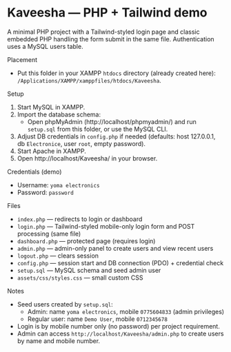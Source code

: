 # Kaveesha — PHP + Tailwind demo

A minimal PHP project with a Tailwind-styled login page and classic embedded PHP handling the form submit in the same file. Authentication uses a MySQL users table.

Placement
- Put this folder in your XAMPP `htdocs` directory (already created here): `/Applications/XAMPP/xamppfiles/htdocs/Kaveesha`.

Setup
1. Start MySQL in XAMPP.
2. Import the database schema:
	- Open phpMyAdmin (http://localhost/phpmyadmin/) and run `setup.sql` from this folder, or use the MySQL CLI.
3. Adjust DB credentials in `config.php` if needed (defaults: host 127.0.0.1, db `Electronice`, user `root`, empty password).
4. Start Apache in XAMPP.
5. Open http://localhost/Kaveesha/ in your browser.

Credentials (demo)
- Username: `yoma electronics`
- Password: `password`

Files
- `index.php` — redirects to login or dashboard
- `login.php` — Tailwind-styled mobile-only login form and POST processing (same file)
- `dashboard.php` — protected page (requires login)
- `admin.php` — admin-only panel to create users and view recent users
- `logout.php` — clears session
- `config.php` — session start and DB connection (PDO) + credential check
- `setup.sql` — MySQL schema and seed admin user
- `assets/css/styles.css` — small custom CSS

Notes
- Seed users created by `setup.sql`:
	- Admin: name `yoma electronics`, mobile `0775604833` (admin privileges)
	- Regular user: name `Demo User`, mobile `0712345678`
- Login is by mobile number only (no password) per project requirement.
- Admin can access `http://localhost/Kaveesha/admin.php` to create users by name and mobile number.
